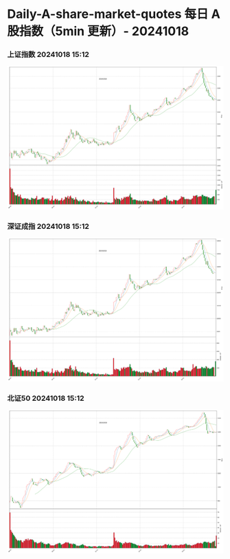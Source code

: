 
# Daily-A-share-market-quotes 每日 A 股指数（5min 更新）- 20241018

### 上证指数 20241018 15:12
![](./fig/2024/10/20241018-sh000001.png)

### 深证成指 20241018 15:12
![](./fig/2024/10/20241018-sz399001.png)

### 北证50 20241018 15:12
![](./fig/2024/10/20241018-bj899050.png)
